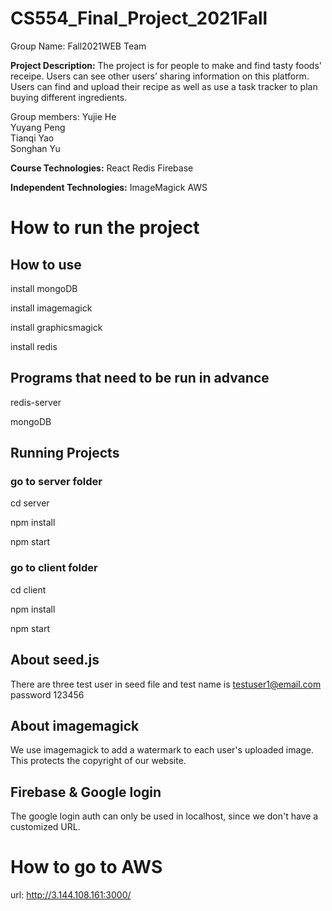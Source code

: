 # CS554_Final_Project_2021Fall


Group Name: Fall2021WEB Team

**Project​​ Description:**
The project is for people to make and find tasty foods' receipe. Users can see other users’ sharing information on this platform. Users can find and upload their recipe as well as use a task tracker to plan buying different ingredients.


Group members: 
Yujie He		
Yuyang Peng		
Tianqi Yao		
Songhan Yu      	           

**Course Technologies:**
React
Redis
Firebase

**Independent Technologies:**
ImageMagick 
AWS



# How to run the project

## How to use

install mongoDB

install imagemagick

install graphicsmagick

install redis

## Programs that need to be run in advance

redis-server

mongoDB

## Running Projects

### go to server folder

cd server

npm install

npm start

### go to client folder

cd client

npm install

npm start

## About seed.js
There are three test user in seed file and 
test name is testuser1@email.com  password 123456

## About imagemagick
We use imagemagick to add a watermark to each user's uploaded image. This protects the copyright of our website.

## Firebase & Google login
The google login auth can only be used in localhost, since we don't have a customized URL.

# How to go to AWS
url: http://3.144.108.161:3000/




